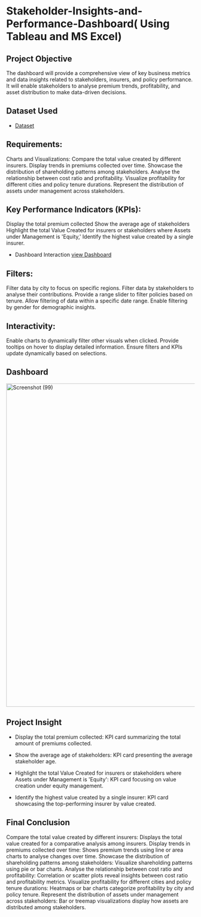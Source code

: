 # Stakeholder-Insights-and-Performance-Dashboard( Using Tableau and MS Excel)
## Project Objective
The dashboard will provide a comprehensive view of key business metrics and data insights related to stakeholders, insurers, and policy performance. It will enable stakeholders to analyse premium trends, profitability, and asset distribution to make data-driven decisions.

## Dataset Used
- <a href="https://github.com/Tanu24Priya/Stakeholder-Insights-and-Performance-Dashboard/blob/main/Finance%20record.xlsx">Dataset</a>

## Requirements:
Charts and Visualizations:
Compare the total value created by different insurers.
Display trends in premiums collected over time.
Showcase the distribution of shareholding patterns among stakeholders.
Analyse the relationship between cost ratio and profitability.
Visualize profitability for different cities and policy tenure durations.
Represent the distribution of assets under management across stakeholders.

## Key Performance Indicators (KPIs):
Display the total premium collected
Show the average age of stakeholders
Highlight the total Value Created for insurers or stakeholders where Assets under Management is 'Equity,' 
Identify the highest value created by a single insurer.

- Dashboard Interaction <a href="https://github.com/Tanu24Priya/Stakeholder-Insights-and-Performance-Dashboard/blob/main/Book2.pdf">view Dashboard</a>

## Filters:
Filter data by city to focus on specific regions.
Filter data by stakeholders to analyse their contributions.
Provide a range slider to filter policies based on tenure.
Allow filtering of data within a specific date range.
Enable filtering by gender for demographic insights.

## Interactivity:
Enable charts to dynamically filter other visuals when clicked.
Provide tooltips on hover to display detailed information.
Ensure filters and KPIs update dynamically based on selections.

## Dashboard
<img width="1646" height="862" alt="Screenshot (99)" src="https://github.com/user-attachments/assets/7ff13f63-5ba6-494b-a80e-0160bf150acd" />

## Project Insight
- Display the total premium collected: KPI card summarizing the total amount of premiums collected.

- Show the average age of stakeholders: KPI card presenting the average stakeholder age.

- Highlight the total Value Created for insurers or stakeholders where Assets under Management is 'Equity': KPI card focusing on value creation under equity management.

- Identify the highest value created by a single insurer: KPI card showcasing the top-performing insurer by value created.

## Final Conclusion
Compare the total value created by different insurers: Displays the total value created for a comparative analysis among insurers.
Display trends in premiums collected over time: Shows premium trends using line or area charts to analyse changes over time.
Showcase the distribution of shareholding patterns among stakeholders: Visualize shareholding patterns using pie or bar charts.
Analyse the relationship between cost ratio and profitability: Correlation or scatter plots reveal insights between cost ratio and profitability metrics.
Visualize profitability for different cities and policy tenure durations: Heatmaps or bar charts categorize profitability by city and policy tenure.
Represent the distribution of assets under management across stakeholders: Bar or treemap visualizations display how assets are distributed among stakeholders.






